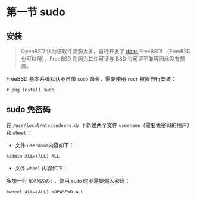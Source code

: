 # 第一节 sudo

## 安装

>OpenBSD 认为该软件漏洞太多，自行开发了 [doas](https://man.openbsd.org/doas),FreeBSD) （FreeBSD 也可以用），FreeBSD 则因为其许可证与 BSD 许可证不兼容因此没有预置。


FreeBSD 基本系统默认不自带 `sudo` 命令，需要使用 `root` 权限自行安装：

```
# pkg install sudo
```

## sudo 免密码


在 `/usr/local/etc/sudoers.d/` 下新建两个文件 `username`（需要免密码的用户）和 `wheel`：

  - 文件 `username`内容如下：

```
%admin ALL=(ALL) ALL
```

  - 文件 `wheel` 内容如下：

多加一行 `NOPASSWD:` ，使用 `sudo` 时不需要输入密码：

```
%wheel ALL=(ALL) NOPASSWD:ALL
```

